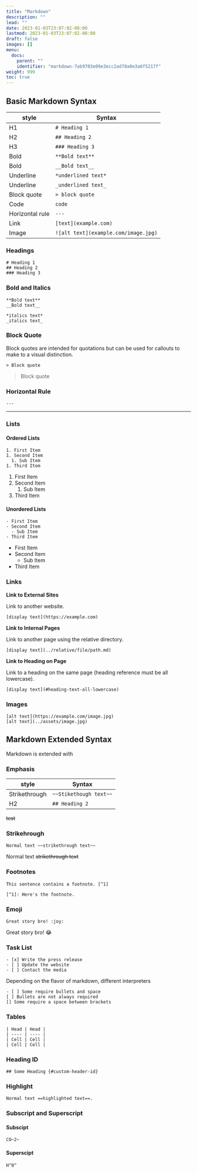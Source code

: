 ```yaml
---
title: "Markdown"
description: ""
lead: ""
date: 2023-01-03T23:07:02-08:00
lastmod: 2023-01-03T23:07:02-08:00
draft: false
images: []
menu:
  docs:
    parent: ""
    identifier: "markdown-7ab9703e09e3ecc2ad78a0e3a6f5217f"
weight: 999
toc: true
---
```


## Basic Markdown Syntax

| style           | Syntax                               |
| --------------- | ------------------------------------ |
| H1              | `# Heading 1`                        |
| H2              | `## Heading 2`                       |
| H3              | `### Heading 3`                      |
| Bold            | `**Bold text**`                      |
| Bold            | `__Bold text__`                      |
| Underline       | `*underlined text*`                  |
| Underline       | `_underlined text_`                  |
| Block quote     | `> block quote`                      |
| Code            | `code`                               |
| Horizontal rule | `---`                                |
| Link            | `[text](example.com)`                |
| Image           | `![alt text](example.com/image.jpg)` |

### Headings

```
# Heading 1
## Heading 2
### Heading 3
```

### Bold and Italics

```
**Bold text**
__Bold text__

*italics text*
_italics text_
```

### Block Quote

Block quotes are intended for quotations but can be used for callouts to make to a visual distinction.

```
> Block quote
```

> Block quote

### Horizontal Rule

```
---
```

---

### Lists

#### Ordered Lists

```
1. First Item
1. Second Item
  1. Sub Item
1. Third Item
```

1. First Item
1. Second Item
   1. Sub Item
1. Third Item

#### Unordered Lists

```
- First Item
- Second Item
  - Sub Item
- Third Item
```

- First Item
- Second Item
  - Sub Item
- Third Item

### Links

**Link to External Sites**

Link to another website.

```
[display text](https://example.com)
```

**Link to Internal Pages**

Link to another page using the relative directory.

```
[display text](../relative/file/path.md)
```

**Link to Heading on Page**

Link to a heading on the same page (heading reference must be all lowercase).

```
[display text](#heading-text-all-lowercase)
```

### Images

```
[alt text](https://example.com/image.jpg)
[alt text](../assets/image.jpg)
```

## Markdown Extended Syntax

Markdown is extended with

### Emphasis

| style         | Syntax                 |
| ------------- | ---------------------- |
| Strikethrough | `~~Stikethough text~~` |
| H2            | `## Heading 2`         |

~~test~~

### Strikehrough

```
Normal text ~~strikethrough text~~
```

Normal text ~~strikethrough text~~

### Footnotes

```
This sentence contains a footnote. [^1]

[^1]: Here's the footnote.
```

### Emoji

```
Great story bro! :joy:
```

Great story bro! :joy:

### Task List

```
- [x] Write the press release
- [ ] Update the website
- [ ] Contact the media
```

Depending on the flavor of markdown, different interpreters

```
- [ ] Some require bullets and space
[ ] Bullets are not always required
[] Some require a space between brackets
```

### Tables

```
| Head | Head |
| ---- | ---- |
| Cell | Cell |
| Cell | Cell |
```

### Heading ID

```
## Some Heading {#custom-header-id}
```

### Highlight

```
Normal text ==highlighted text==.
```

### Subscript and Superscript

#### Subscipt

```
CO~2~
```

#### Superscipt

```
H^0^
```
